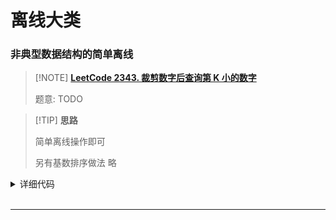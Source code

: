 # 离线大类




### 非典型数据结构的简单离线

> [!NOTE] **[LeetCode 2343. 裁剪数字后查询第 K 小的数字](https://leetcode.cn/problems/query-kth-smallest-trimmed-number/)**
> 
> 题意: TODO

> [!TIP] **思路**
> 
> 简单离线操作即可
> 
> 另有基数排序做法 略

<details>
<summary>详细代码</summary>
<!-- tabs:start -->

##### **C++**

```cpp
class Solution {
public:
    using PSI = pair<string, int>;      // string, i
    using TIII = tuple<int, int, int>;  // trim, k, i
    
    vector<int> smallestTrimmedNumbers(vector<string>& nums, vector<vector<int>>& queries) {
        vector<TIII> qs;
        for (int i = 0; i < queries.size(); ++ i )
            qs.push_back({queries[i][1], queries[i][0], i});
        sort(qs.begin(), qs.end());
        reverse(qs.begin(), qs.end());
        
        int n = nums.size(), m = nums[0].size();
        vector<PSI> ns;
        for (int i = 0; i < n; ++ i )
            ns.push_back({nums[i], i});
        sort(ns.begin(), ns.end());
        
        vector<int> res(queries.size());
        for (auto [trim, k, i] : qs) {
            if (ns[0].first.size() > trim) {
                int idx = ns[0].first.size() - trim;
                for (int j = 0; j < n; ++ j ) {
                    string s = ns[j].first;
                    ns[j].first = s.substr(idx);
                }
                sort(ns.begin(), ns.end());
            }
            res[i] = ns[k - 1].second;
        }
        return res;
    }
};
```

##### **Python**

```python

```

<!-- tabs:end -->
</details>

<br>

* * *
